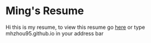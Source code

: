 <h1> Ming's Resume </h1>

<p>Hi this is my resume, to view this resume go
<a href="https://mhzhou95.github.io/">here</a> or type mhzhou95.github.io in your address bar
